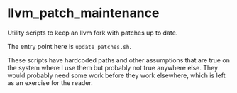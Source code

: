 # llvm_patch_maintenance

Utility scripts to keep an llvm fork with patches up to date.

The entry point here is `update_patches.sh`.

These scripts have hardcoded paths and other assumptions that are true on the system
where I use them but probably not true anywhere else. They would probably need some work
before they work elsewhere, which is left as an exercise for the reader.
